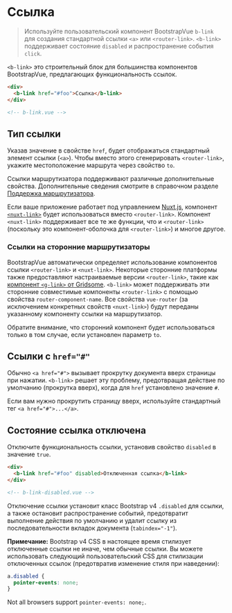 # Ссылка

> Используйте пользовательский компонент BootstrapVue `b-link` для создания стандартной ссылки `<a>` или `<router-link>`. `<b-link>` поддерживает состояние `disabled` и распространение события `click`.

`<b-link>` это строительный блок для большинства компонентов BootstrapVue, предлагающих функциональность ссылок.

```html
<div>
  <b-link href="#foo">Ссылка</b-link>
</div>

<!-- b-link.vue -->
```

## Тип ссылки

Указав значение в свойстве `href`, будет отображаться стандартный элемент ссылки (`<a>`). Чтобы вместо этого сгенерировать `<router-link>`, укажите местоположение маршрута через свойство `to`.

Ссылки маршрутизатора поддерживают различные дополнительные свойства. Дополнительные сведения смотрите в справочном разделе [Поддержка маршрутизатора](/docs/reference/router-links).

Если ваше приложение работает под управлением [Nuxt.js](https://nuxtjs.org), компонент [`<nuxt-link>`](https://nuxtjs.org/api/components-nuxt-link) будет использоваться вместо `<router-link>`. Компонент `<nuxt-link>` поддерживает все те же функции, что и `<router-link>` (поскольку это компонент-оболочка для `<router-link>`) и многое другое.

### Ссылки на сторонние маршрутизаторы

BootstrapVue автоматически определяет использование компонентов ссылки `<router-link>` и `<nuxt-link>`. Некоторые сторонние платформы также предоставляют настраиваемые версии `<router-link>`, такие как [компонент `<g-link>` от Gridsome](https://gridsome.org/docs/linking/). `<b-link>` может поддерживать эти сторонние совместимые компоненты `<router-link>` с помощью свойства `router-component-name`.
Все свойства `vue-router` (за исключением конкретных свойств `<nuxt-link>`) будут переданы указанному компоненту ссылки на маршрутизатор.

Обратите внимание, что сторонний компонент будет использоваться только в том случае, если установлен параметр `to`.

## Ссылки с `href="#"`

Обычно `<a href="#">` вызывает прокрутку документа вверх страницы при нажатии.
`<b-link>` решает эту проблему, предотвращая действие по умолчанию (прокрутка вверх), когда для `href` установлено значение `#`.

Если вам нужно прокрутить страницу вверх, используйте стандартный тег `<a href="#">...</a>`.

## Состояние ссылка отключена

Отключите функциональность ссылки, установив свойство `disabled` в значение `true`.

```html
<div>
  <b-link href="#foo" disabled>Отключенная ссылка</b-link>
</div>

<!-- b-link-disabled.vue -->
```

Отключение ссылки установит класс Bootstrap v4 `.disabled` для ссылки, а также остановит распространение событий, предотвратит выполнение действия по умолчанию и удалит ссылку из последовательности вкладок документа (`tabindex="-1"`).

**Примечание:** Bootstrap v4 CSS в настоящее время стилизует отключенные ссылки не иначе, чем обычные ссылки. Вы можете использовать следующий пользовательский CSS для стилизации отключенных ссылок (предотвратив изменение стиля при наведении):

```css
a.disabled {
  pointer-events: none;
}
```

Not all browsers support `pointer-events: none;`.

<!-- Component reference added automatically from component package.json -->
